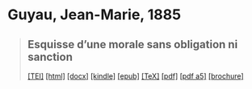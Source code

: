 # Guyau, Jean-Marie, 1885

> ## Esquisse d’une morale sans obligation ni sanction
>  <a title="Source XML/TEI" class="mime48 tei" href="https://hurlus.github.io/tei/guyau1885_morale.xml">[TEI]</a>  <a title="HTML une page" class="mime48 html" href="https://hurlus.github.io/guyau1885_morale/guyau1885_morale.html">[html]</a>  <a title="Bureautique (LibreOffice, MS.Word)" class="mime48 docx" href="https://hurlus.github.io/guyau1885_morale/guyau1885_morale.docx">[docx]</a>  <a title="Amazon.kindle" class="mime48 mobi" href="https://hurlus.github.io/guyau1885_morale/guyau1885_morale.mobi">[kindle]</a>  <a title="EPUB, pour liseuses et téléphones" class="mime48 epub" href="https://hurlus.github.io/guyau1885_morale/guyau1885_morale.epub">[epub]</a>  <a title="LaTeX" class="mime48 tex" href="https://hurlus.github.io/guyau1885_morale/guyau1885_morale.tex">[TeX]</a>  <a title="PDF à imprimer, A4 2 colonnes" class="mime48 pdf" href="https://hurlus.github.io/guyau1885_morale/guyau1885_morale.pdf">[pdf]</a>  <a title="PDF à lire, A5 une colonne" class="mime48 a5" href="https://hurlus.github.io/guyau1885_morale/guyau1885_morale_a5.pdf">[pdf a5]</a>  <a title="Brochure à agrafer, pdf imposé pour imprimante recto/verso" class="mime48 brochure" href="https://hurlus.github.io/guyau1885_morale/guyau1885_morale_brochure.pdf">[brochure]</a> 
